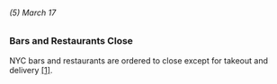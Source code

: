 ###### (5) March 17

### Bars and Restaurants Close

NYC bars and restaurants are ordered to close except for takeout and delivery [[1]](https://www.investopedia.com/historical-timeline-of-covid-19-in-new-york-city-5071986).